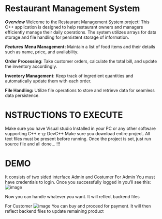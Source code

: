 # Restaurant Management System

_**Overview**_
Welcome to the Restaurant Management System project! This C++ application is designed to help restaurant owners and managers efficiently manage their daily operations. The system utilizes arrays for data storage and file handling for persistent storage of information.

_**Features**_
**Menu Management:** Maintain a list of food items and their details such as name, price, and availability.

**Order Processing:** Take customer orders, calculate the total bill, and update the inventory accordingly.

**Inventory Management:** Keep track of ingredient quantities and automatically update them with each order.

**File Handling:** Utilize file operations to store and retrieve data for seamless data persistence.

# NSTRUCTIONS TO EXECUTE
Make sure you have Visual studio Installed in your PC or any other software supporting C++ e-g: DevC++
Make sure you download entire project. All text files must be present before running.
Once the project is set, just run source file and all done... !!!


# DEMO
It consists of two sided interface Admin and Costumer
For Admin
You must have credentials to login. Once you successfully logged in you'll see this:
![image](https://github.com/laibairfan22/PF_Project/assets/139337014/b50867a9-2d80-4c87-8538-6b849552ef61)

Now you can handle whatever you want. It will reflect backend files 

For Customer
![image](https://github.com/laibairfan22/PF_Project/assets/139337014/312d4f34-b01c-4268-ab1d-dd9869dcddc1)
You can buy and proceed for payment. It will then reflect backend files to update remaining product



